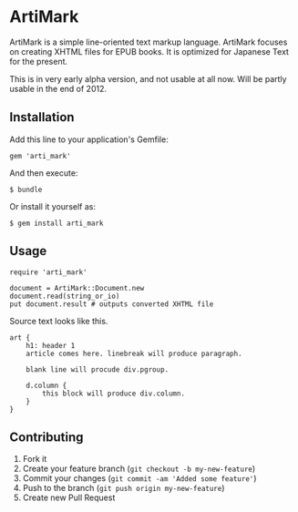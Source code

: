 # ArtiMark

ArtiMark is a simple line-oriented text markup language.
ArtiMark focuses on creating XHTML files for EPUB books.
It is optimized for Japanese Text for the present. 

This is in very early alpha version, and not usable at all now.
Will be partly usable in the end of 2012.

## Installation

Add this line to your application's Gemfile:

    gem 'arti_mark'

And then execute:

    $ bundle

Or install it yourself as:

    $ gem install arti_mark

## Usage

    require 'arti_mark'

    document = ArtiMark::Document.new
    document.read(string_or_io)
    put document.result # outputs converted XHTML file

Source text looks like this. 

    art {
        h1: header 1
        article comes here. linebreak will produce paragraph.

        blank line will procude div.pgroup.

        d.column {
            this block will produce div.column.
        }
    }


## Contributing

1. Fork it
2. Create your feature branch (`git checkout -b my-new-feature`)
3. Commit your changes (`git commit -am 'Added some feature'`)
4. Push to the branch (`git push origin my-new-feature`)
5. Create new Pull Request
